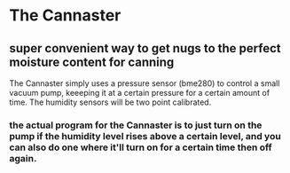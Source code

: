 # The Cannaster
## super convenient way to get nugs to the perfect moisture content for canning
The Cannaster simply uses a pressure sensor (bme280) to control a small vacuum pump, keeeping it at a certain pressure for a certain amount of time. The humidity sensors will be two point calibrated.
### the actual program for the Cannaster is to just turn on the pump if the humidity level rises above a certain level, and you can also do one where it'll turn on for a certain time then off again. 
